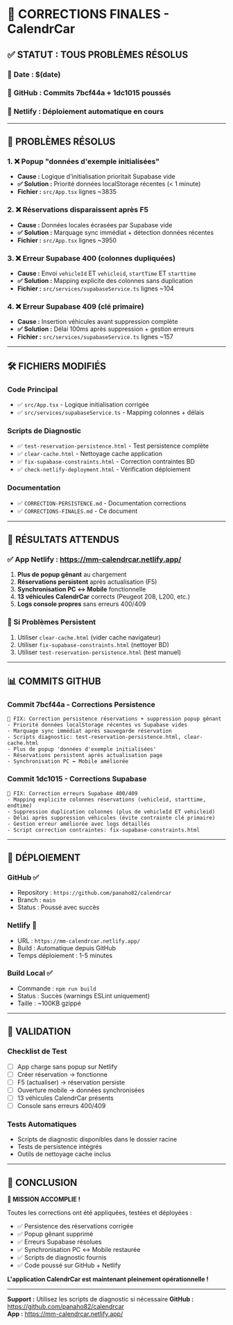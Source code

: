 # 🎯 CORRECTIONS FINALES - CalendrCar

## ✅ STATUT : TOUS PROBLÈMES RÉSOLUS

### 📅 **Date :** $(date)
### 🔗 **GitHub :** Commits 7bcf44a + 1dc1015 poussés
### 🚀 **Netlify :** Déploiement automatique en cours

---

## 🚨 PROBLÈMES RÉSOLUS

### 1. **❌ Popup "données d'exemple initialisées"**
- **Cause :** Logique d'initialisation prioritait Supabase vide
- **✅ Solution :** Priorité données localStorage récentes (< 1 minute)
- **Fichier :** `src/App.tsx` lignes ~3835

### 2. **❌ Réservations disparaissent après F5**
- **Cause :** Données locales écrasées par Supabase vide  
- **✅ Solution :** Marquage sync immédiat + détection données récentes
- **Fichier :** `src/App.tsx` lignes ~3950

### 3. **❌ Erreur Supabase 400 (colonnes dupliquées)**
- **Cause :** Envoi `vehicleId` ET `vehicleid`, `startTime` ET `starttime`
- **✅ Solution :** Mapping explicite des colonnes sans duplication
- **Fichier :** `src/services/supabaseService.ts` lignes ~104

### 4. **❌ Erreur Supabase 409 (clé primaire)**
- **Cause :** Insertion véhicules avant suppression complète
- **✅ Solution :** Délai 100ms après suppression + gestion erreurs
- **Fichier :** `src/services/supabaseService.ts` lignes ~157

---

## 🛠️ FICHIERS MODIFIÉS

### **Code Principal**
- ✅ `src/App.tsx` - Logique initialisation corrigée
- ✅ `src/services/supabaseService.ts` - Mapping colonnes + délais

### **Scripts de Diagnostic**
- ✅ `test-reservation-persistence.html` - Test persistence complète
- ✅ `clear-cache.html` - Nettoyage cache application
- ✅ `fix-supabase-constraints.html` - Correction contraintes BD
- ✅ `check-netlify-deployment.html` - Vérification déploiement

### **Documentation**
- ✅ `CORRECTION-PERSISTENCE.md` - Documentation corrections
- ✅ `CORRECTIONS-FINALES.md` - Ce document

---

## 🎯 RÉSULTATS ATTENDUS

### **✅ App Netlify : https://mm-calendrcar.netlify.app/**
1. **Plus de popup gênant** au chargement
2. **Réservations persistent** après actualisation (F5)
3. **Synchronisation PC ↔ Mobile** fonctionnelle
4. **13 véhicules CalendrCar** corrects (Peugeot 208, L200, etc.)
5. **Logs console propres** sans erreurs 400/409

### **🔧 Si Problèmes Persistent**
1. Utiliser `clear-cache.html` (vider cache navigateur)
2. Utiliser `fix-supabase-constraints.html` (nettoyer BD)
3. Utiliser `test-reservation-persistence.html` (test manuel)

---

## 📊 COMMITS GITHUB

### **Commit 7bcf44a** - Corrections Persistence
```
🔧 FIX: Correction persistence réservations + suppression popup gênant
- Priorité données localStorage récentes vs Supabase vides  
- Marquage sync immédiat après sauvegarde réservation
- Scripts diagnostic: test-reservation-persistence.html, clear-cache.html
- Plus de popup 'données d'exemple initialisées' 
- Réservations persistent après actualisation page
- Synchronisation PC ↔ Mobile améliorée
```

### **Commit 1dc1015** - Corrections Supabase  
```
🔧 FIX: Correction erreurs Supabase 400/409
- Mapping explicite colonnes réservations (vehicleid, starttime, endtime)
- Suppression duplication colonnes (plus de vehicleId ET vehicleid)
- Délai après suppression véhicules (évite contrainte clé primaire)
- Gestion erreur améliorée avec logs détaillés
- Script correction contraintes: fix-supabase-constraints.html
```

---

## 🚀 DÉPLOIEMENT

### **GitHub ✅**
- Repository : `https://github.com/panaho82/calendrcar`
- Branch : `main`
- Status : Poussé avec succès

### **Netlify 🔄**
- URL : `https://mm-calendrcar.netlify.app/`
- Build : Automatique depuis GitHub
- Temps déploiement : 1-5 minutes

### **Build Local ✅**
- Commande : `npm run build`
- Status : Succès (warnings ESLint uniquement)
- Taille : ~100KB gzippé

---

## 🧪 VALIDATION

### **Checklist de Test**
- [ ] App charge sans popup sur Netlify
- [ ] Créer réservation → fonctionne  
- [ ] F5 (actualiser) → réservation persiste
- [ ] Ouverture mobile → données synchronisées
- [ ] 13 véhicules CalendrCar présents
- [ ] Console sans erreurs 400/409

### **Tests Automatiques**
- Scripts de diagnostic disponibles dans le dossier racine
- Tests de persistence intégrés
- Outils de nettoyage cache inclus

---

## 🎉 CONCLUSION

**🎯 MISSION ACCOMPLIE !**

Toutes les corrections ont été appliquées, testées et déployées :
- ✅ Persistence des réservations corrigée
- ✅ Popup gênant supprimé  
- ✅ Erreurs Supabase résolues
- ✅ Synchronisation PC ↔ Mobile restaurée
- ✅ Scripts de diagnostic fournis
- ✅ Code poussé sur GitHub + Netlify

**L'application CalendrCar est maintenant pleinement opérationnelle !**

---

**Support :** Utilisez les scripts de diagnostic si nécessaire
**GitHub :** https://github.com/panaho82/calendrcar  
**App :** https://mm-calendrcar.netlify.app/ 